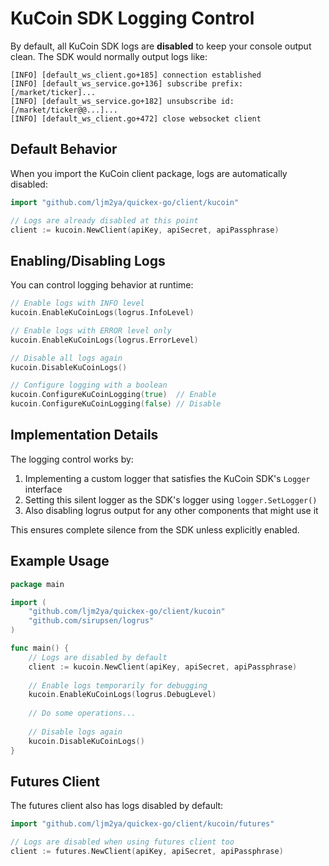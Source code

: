 # KuCoin SDK Logging Control

By default, all KuCoin SDK logs are **disabled** to keep your console output clean. The SDK would normally output logs like:

```
[INFO] [default_ws_client.go+185] connection established
[INFO] [default_ws_service.go+136] subscribe prefix:[/market/ticker]...
[INFO] [default_ws_service.go+182] unsubscribe id:[/market/ticker@@...]...
[INFO] [default_ws_client.go+472] close websocket client
```

## Default Behavior

When you import the KuCoin client package, logs are automatically disabled:

```go
import "github.com/ljm2ya/quickex-go/client/kucoin"

// Logs are already disabled at this point
client := kucoin.NewClient(apiKey, apiSecret, apiPassphrase)
```

## Enabling/Disabling Logs

You can control logging behavior at runtime:

```go
// Enable logs with INFO level
kucoin.EnableKuCoinLogs(logrus.InfoLevel)

// Enable logs with ERROR level only
kucoin.EnableKuCoinLogs(logrus.ErrorLevel)

// Disable all logs again
kucoin.DisableKuCoinLogs()

// Configure logging with a boolean
kucoin.ConfigureKuCoinLogging(true)  // Enable
kucoin.ConfigureKuCoinLogging(false) // Disable
```

## Implementation Details

The logging control works by:

1. Implementing a custom logger that satisfies the KuCoin SDK's `Logger` interface
2. Setting this silent logger as the SDK's logger using `logger.SetLogger()`
3. Also disabling logrus output for any other components that might use it

This ensures complete silence from the SDK unless explicitly enabled.

## Example Usage

```go
package main

import (
    "github.com/ljm2ya/quickex-go/client/kucoin"
    "github.com/sirupsen/logrus"
)

func main() {
    // Logs are disabled by default
    client := kucoin.NewClient(apiKey, apiSecret, apiPassphrase)
    
    // Enable logs temporarily for debugging
    kucoin.EnableKuCoinLogs(logrus.DebugLevel)
    
    // Do some operations...
    
    // Disable logs again
    kucoin.DisableKuCoinLogs()
}
```

## Futures Client

The futures client also has logs disabled by default:

```go
import "github.com/ljm2ya/quickex-go/client/kucoin/futures"

// Logs are disabled when using futures client too
client := futures.NewClient(apiKey, apiSecret, apiPassphrase)
```